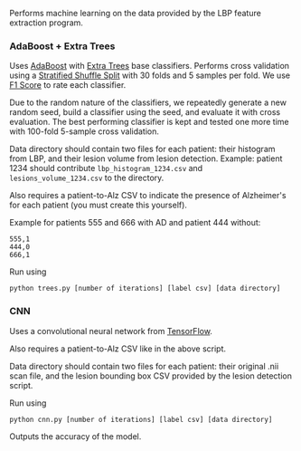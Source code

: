 Performs machine learning on the data provided by the LBP feature extraction program.

### AdaBoost + Extra Trees
Uses [AdaBoost](http://scikit-learn.org/stable/modules/generated/sklearn.ensemble.AdaBoostClassifier.html) with [Extra Trees](http://scikit-learn.org/stable/modules/generated/sklearn.ensemble.ExtraTreesClassifier.html) base classifiers.
Performs cross validation using a [Stratified Shuffle Split](http://scikit-learn.org/stable/modules/generated/sklearn.model_selection.StratifiedShuffleSplit.html) with 30 folds and 5 samples per fold. We use [F1 Score](http://scikit-learn.org/stable/modules/generated/sklearn.metrics.f1_score.html) to rate each classifier.

Due to the random nature of the classifiers, we repeatedly generate a new random seed, build a classifier using the seed, and evaluate it with cross evaluation. The best performing classifier is kept and tested one more time with 100-fold 5-sample cross validation.

Data directory should contain two files for each patient: their histogram from LBP, and their lesion volume from lesion detection.
Example: patient 1234 should contribute `lbp_histogram_1234.csv` and `lesions_volume_1234.csv` to the directory.

Also requires a patient-to-Alz CSV to indicate the presence of Alzheimer's for each patient (you must create this yourself).

Example for patients 555 and 666 with AD and patient 444 without:
```
555,1
444,0
666,1
``` 



Run using

`python trees.py [number of iterations] [label csv] [data directory]`

### CNN
Uses a convolutional neural network from [TensorFlow](https://www.tensorflow.org/).

Also requires a patient-to-Alz CSV like in the above script.

Data directory should contain two files for each patient: their original .nii scan file, and the lesion bounding box CSV provided by the lesion detection script.

Run using

`python cnn.py [number of iterations] [label csv] [data directory]`

Outputs the accuracy of the model.
